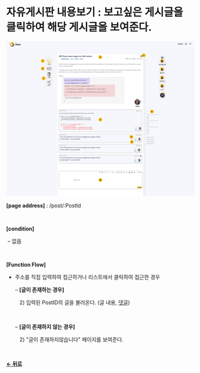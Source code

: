 # 자유게시판 내용보기 : 보고싶은 게시글을 클릭하여 해당 게시글을 보여준다.

![PostDetail](/docs/image/PostDetail.png)

**[page address]** : /post/:PostId

<br/>

**[condition]**

&nbsp;&ndash; 없음

<br/>

**[Function Flow]**

- 주소를 직접 입력하여 접근하거나  리스트에서 클릭하여 접근한 경우

    &ndash; **[글이 존재하는 경우]**

    &nbsp;&nbsp;&nbsp;2\) 입력된 PostID의 글을 불러온다. (글 내용, [댓글](/docs/GNB/Reply.md))

    <br/>

    &ndash; **[글이 존재하지 않는 경우]**

    &nbsp;&nbsp;&nbsp;2\) "글이 존재하지않습니다" 페이지를 보여준다.

<br/>

[**← 뒤로**](/docs/Post.md)